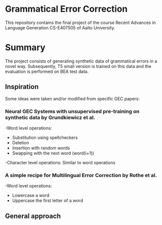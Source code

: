 # Grammatical Error Correction

This repository contains the final project of the course Recent Advances in Language Generation CS-E407505 of Aalto University.


# Summary 

The project consists of generating synthetic data of grammatical errors in a novel way. Subsequently, T5 small version is trained on this data and the evaluation is performed on BEA test data.

## Inspiration 

Some ideas were taken and/or modified from specific GEC papers: 

### **Neural GEC Systems with unsupervised pre-training on synthetic data by Grundkiewicz et al.**

-Word level operations: 
- Substitution using spellcheckers 
- Deletion
- Insertion with random words
- Swapping with the next word (word(i+1))
    

-Character level operations: Similar to word operations

### **A simple recipe for Multilingual Error Correction by Rothe et al.**

-Word level operations: 
- Lowercase a word
- Uppercase the first letter of a word


## General approach
